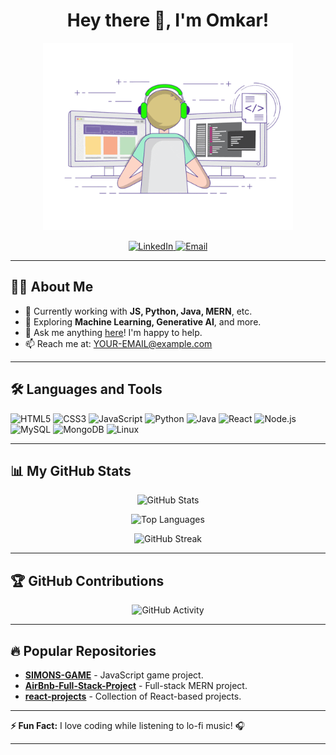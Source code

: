 <!-- README.md for your GitHub profile -->

<h1 align="center">Hey there 👋, I'm Omkar!</h1>

<p align="center">
  <img src="https://raw.githubusercontent.com/mikonoid/mikonoid/main/images/gifs/coder3.gif" alt="Coding" width="400"/>
</p>

<p align="center">
  <a href="https://www.linkedin.com/in/YOUR-LINKEDIN-HANDLE">
    <img src="https://img.shields.io/badge/LinkedIn-blue?style=flat&logo=linkedin&logoColor=white" alt="LinkedIn"/>
  </a>
  <a href="mailto:YOUR-EMAIL@example.com">
    <img src="https://img.shields.io/badge/Email-D14836?style=flat&logo=gmail&logoColor=white" alt="Email"/>
  </a>
</p>

---

## 👨‍💻 About Me

- 🔧 Currently working with **JS, Python, Java, MERN**, etc.
- 🧠 Exploring **Machine Learning, Generative AI**, and more.
- 💬 Ask me anything [here](mailto:YOUR-EMAIL@example.com)! I'm happy to help.
- 📫 Reach me at: [YOUR-EMAIL@example.com](mailto:YOUR-EMAIL@example.com)

---

## 🛠️ Languages and Tools

<p align="left">
  <img src="https://cdn.jsdelivr.net/gh/devicons/devicon/icons/html5/html5-original.svg" alt="HTML5" width="40" height="40"/>
  <img src="https://cdn.jsdelivr.net/gh/devicons/devicon/icons/css3/css3-original.svg" alt="CSS3" width="40" height="40"/>
  <img src="https://cdn.jsdelivr.net/gh/devicons/devicon/icons/javascript/javascript-original.svg" alt="JavaScript" width="40" height="40"/>
  <img src="https://cdn.jsdelivr.net/gh/devicons/devicon/icons/python/python-original.svg" alt="Python" width="40" height="40"/>
  <img src="https://cdn.jsdelivr.net/gh/devicons/devicon/icons/java/java-original.svg" alt="Java" width="40" height="40"/>
  <img src="https://cdn.jsdelivr.net/gh/devicons/devicon/icons/react/react-original.svg" alt="React" width="40" height="40"/>
  <img src="https://cdn.jsdelivr.net/gh/devicons/devicon/icons/nodejs/nodejs-original.svg" alt="Node.js" width="40" height="40"/>
  <img src="https://cdn.jsdelivr.net/gh/devicons/devicon/icons/mysql/mysql-original.svg" alt="MySQL" width="40" height="40"/>
  <img src="https://cdn.jsdelivr.net/gh/devicons/devicon/icons/mongodb/mongodb-original.svg" alt="MongoDB" width="40" height="40"/>
  <img src="https://cdn.jsdelivr.net/gh/devicons/devicon/icons/linux/linux-original.svg" alt="Linux" width="40" height="40"/>
</p>

---

## 📊 My GitHub Stats

<p align="center">
  <img src="https://github-readme-stats.vercel.app/api?username=YOUR-GITHUB-USERNAME&show_icons=true&theme=radical" alt="GitHub Stats"/>
</p>

<p align="center">
  <img src="https://github-readme-stats.vercel.app/api/top-langs/?username=YOUR-GITHUB-USERNAME&layout=compact&theme=radical" alt="Top Languages"/>
</p>

<p align="center">
  <img src="https://github-readme-streak-stats.herokuapp.com/?user=YOUR-GITHUB-USERNAME&theme=radical" alt="GitHub Streak"/>
</p>

---

## 🏆 GitHub Contributions

<p align="center">
  <img src="https://activity-graph.herokuapp.com/graph?username=YOUR-GITHUB-USERNAME&theme=react-dark" alt="GitHub Activity"/>
</p>

---

## 🔥 Popular Repositories

- [**SIMONS-GAME**](https://github.com/YOUR-GITHUB-USERNAME/SIMONS-GAME) - JavaScript game project.
- [**AirBnb-Full-Stack-Project**](https://github.com/YOUR-GITHUB-USERNAME/AirBnb-Full-Stack-Project) - Full-stack MERN project.
- [**react-projects**](https://github.com/YOUR-GITHUB-USERNAME/react-projects) - Collection of React-based projects.

---

**⚡ Fun Fact:** I love coding while listening to lo-fi music! 🎧

---

<!-- Replace YOUR-GITHUB-USERNAME and other placeholders with your actual details -->
